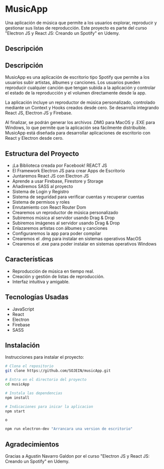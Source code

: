 # MusicApp

Una aplicación de música que permite a los usuarios explorar, reproducir y gestionar sus listas de reproducción. Este proyecto es parte del curso "Electron JS y React JS: Creando un Spotify" en Udemy.

## Descripción

## Descripción

MusicApp es una aplicación de escritorio tipo Spotify que permite a los usuarios subir artistas, álbumes y canciones. Los usuarios pueden reproducir cualquier canción que tengan subida a la aplicación y controlar el estado de la reproducción y el volumen directamente desde la app.

La aplicación incluye un reproductor de música personalizado, controlado mediante un Context y Hooks creados desde cero. Se desarrolla integrando React JS, Electron JS y Firebase.

Al finalizar, se podrán generar los archivos .DMG para MacOS y .EXE para Windows, lo que permite que la aplicación sea fácilmente distribuible. MusicApp está diseñada para desarrollar aplicaciones de escritorio con React y Electron desde cero.

## Estructura del Proyecto

- ¡La Biblioteca creada por Facebook! REACT JS
- El Framework Electron JS para crear Apps de Escritorio
- Juntaremos React JS con Electron JS
- Aprende a usar Firebase, Firestore y Storage
- Añadiremos SASS al proyecto
- Sistema de Login y Registro
- Sistema de seguridad para verificar cuentas y recuperar cuentas
- Sistema de permisos y roles
- Enrutamiento con React Router Dom
- Crearemos un reproductor de música personalizado
- Subiremos música al servidor usando Drag & Drop
- Subiremos imágenes al servidor usando Drag & Drop
- Enlazaremos artistas con álbumes y canciones
- Configuraremos la app para poder compilar
- Crearemos el .dmg para instalar en sistemas operativos MacOS
- Crearemos el .exe para poder instalar en sistemas operativos Windows

## Características

- Reproducción de música en tiempo real.
- Creación y gestión de listas de reproducción.
- Interfaz intuitiva y amigable.

## Tecnologías Usadas

- JavaScript
- React
- Electron
- Firebase
- SASS

## Instalación

Instrucciones para instalar el proyecto:

```bash
# Clona el repositorio
git clone https://github.com/SOJEIN/musicApp.git

# Entra en el directorio del proyecto
cd musicApp

# Instala las dependencias
npm install

# Indicaciones para inicar la aplicacion
npm start

o

npm run electron-dev "Arrancara una version de escritorio"


```

## Agradecimientos

Gracias a Agustin Navarro Galdon por el curso "Electron JS y React JS: Creando un Spotify" en Udemy.
